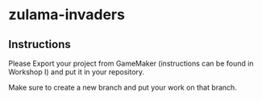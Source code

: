 # zulama-invaders

## Instructions

Please Export your project from GameMaker  (instructions can be found in Workshop I) and put it in your repository.

Make sure to create a new branch and put your work on that branch.
